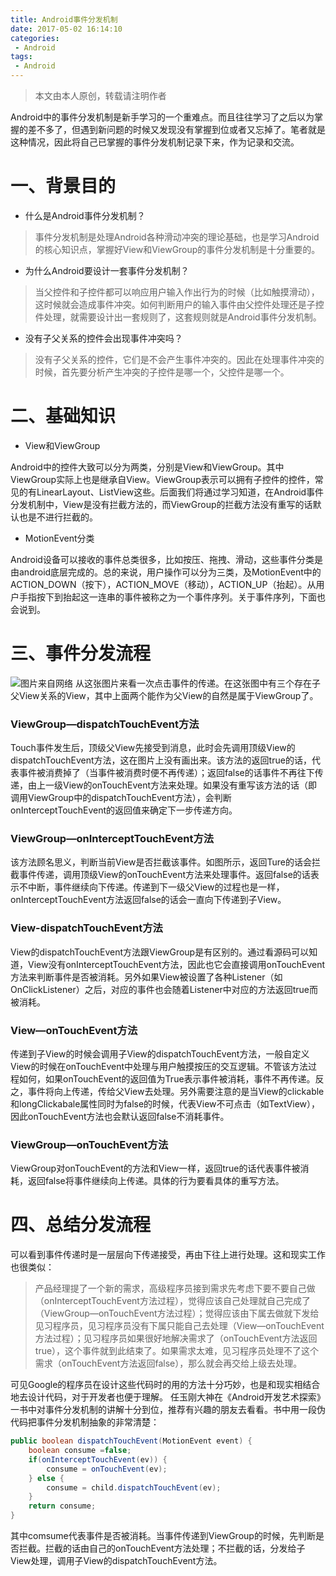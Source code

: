 ```yaml
---
title: Android事件分发机制
date: 2017-05-02 16:14:10
categories:
 - Android
tags:
 - Android
---
```

> 本文由本人原创，转载请注明作者

Android中的事件分发机制是新手学习的一个重难点。而且往往学习了之后以为掌握的差不多了，但遇到新问题的时候又发现没有掌握到位或者又忘掉了。笔者就是这种情况，因此将自己已掌握的事件分发机制记录下来，作为记录和交流。

# 一、背景目的

- 什么是Android事件分发机制？ 
> 事件分发机制是处理Android各种滑动冲突的理论基础，也是学习Android的核心知识点，掌握好View和ViewGroup的事件分发机制是十分重要的。


- 为什么Android要设计一套事件分发机制？
> 当父控件和子控件都可以响应用户输入作出行为的时候（比如触摸滑动），这时候就会造成事件冲突。如何判断用户的输入事件由父控件处理还是子控件处理，就需要设计出一套规则了，这套规则就是Android事件分发机制。

- 没有子父关系的控件会出现事件冲突吗？
> 没有子父关系的控件，它们是不会产生事件冲突的。因此在处理事件冲突的时候，首先要分析产生冲突的子控件是哪一个，父控件是哪一个。

# 二、基础知识
- View和ViewGroup 

Android中的控件大致可以分为两类，分别是View和ViewGroup。其中ViewGroup实际上也是继承自View。ViewGroup表示可以拥有子控件的控件，常见的有LinearLayout、ListView这些。后面我们将通过学习知道，在Android事件分发机制中，View是没有拦截方法的，而ViewGroup的拦截方法没有重写的话默认也是不进行拦截的。

- MotionEvent分类

Android设备可以接收的事件总类很多，比如按压、拖拽、滑动，这些事件分类是由android底层完成的。总的来说，用户操作可以分为三类，及MotionEvent中的ACTION_DOWN（按下），ACTION_MOVE（移动），ACTION_UP（抬起）。从用户手指按下到抬起这一连串的事件被称之为一个事件序列。关于事件序列，下面也会说到。

# 三、事件分发流程

![图片来自网络](http://upload-images.jianshu.io/upload_images/5586297-c462585648e867b6.jpg?imageMogr2/auto-orient/strip%7CimageView2/2/w/1240)
从这张图片来看一次点击事件的传递。在这张图中有三个存在子父View关系的View，其中上面两个能作为父View的自然是属于ViewGroup了。
### ViewGroup—dispatchTouchEvent方法
Touch事件发生后，顶级父View先接受到消息，此时会先调用顶级View的dispatchTouchEvent方法，这在图片上没有画出来。该方法的返回true的话，代表事件被消费掉了（当事件被消费时便不再传递）；返回false的话事件不再往下传递，由上一级View的onTouchEvent方法来处理。如果没有重写该方法的话（即调用ViewGroup中的dispatchTouchEvent方法），会判断onInterceptTouchEvent的返回值来确定下一步传递方向。

### ViewGroup—onInterceptTouchEvent方法
该方法顾名思义，判断当前View是否拦截该事件。如图所示，返回Ture的话会拦截事件传递，调用顶级View的onTouchEvent方法来处理事件。返回false的话表示不中断，事件继续向下传递。传递到下一级父View的过程也是一样，onInterceptTouchEvent方法返回false的话会一直向下传递到子View。

### View-dispatchTouchEvent方法
View的dispatchTouchEvent方法跟ViewGroup是有区别的。通过看源码可以知道，View没有onInterceptTouchEvent方法，因此也它会直接调用onTouchEvent方法来判断事件是否被消耗。另外如果View被设置了各种Listener（如OnClickListener）之后，对应的事件也会随着Listener中对应的方法返回true而被消耗。

### View—onTouchEvent方法
传递到子View的时候会调用子View的dispatchTouchEvent方法，一般自定义View的时候在onTouchEvent中处理与用户触摸按压的交互逻辑。不管该方法过程如何，如果onTouchEvent的返回值为True表示事件被消耗，事件不再传递。反之，事件将向上传递，传给父View去处理。另外需要注意的是当View的clickable和longClickabale属性同时为false的时候，代表View不可点击（如TextView），因此onTouchEvent方法也会默认返回false不消耗事件。

### ViewGroup—onTouchEvent方法
ViewGroup对onTouchEvent的方法和View一样，返回true的话代表事件被消耗，返回false将事件继续向上传递。具体的行为要看具体的重写方法。


# 四、总结分发流程
可以看到事件传递时是一层层向下传递接受，再由下往上进行处理。这和现实工作也很类似：
> 产品经理提了一个新的需求，高级程序员接到需求先考虑下要不要自己做（onInterceptTouchEvent方法过程），觉得应该自己处理就自己完成了（ViewGroup—onTouchEvent方法过程）；觉得应该由下属去做就下发给见习程序员，见习程序员没有下属只能自己去处理（View—onTouchEvent方法过程）；见习程序员如果很好地解决需求了（onTouchEvent方法返回true），这个事件就到此结束了。如果需求太难，见习程序员处理不了这个需求（onTouchEvent方法返回false），那么就会再交给上级去处理。

可见Google的程序员在设计这些代码时的用的方法十分巧妙，也是和现实相结合地去设计代码，对于开发者也便于理解。
任玉刚大神在《Android开发艺术探索》一书中对事件分发机制的讲解十分到位，推荐有兴趣的朋友去看看。书中用一段伪代码把事件分发机制抽象的非常清楚：
``` java
public boolean dispatchTouchEvent(MotionEvent event) {
    boolean consume =false;
    if(onInterceptTouchEvent(ev)) {
        consume = onTouchEvent(ev);
    } else {
        consume = child.dispatchTouchEvent(ev);
    }
    return consume;
}
```
其中comsume代表事件是否被消耗。当事件传递到ViewGroup的时候，先判断是否拦截。拦截的话由自己的onTouchEvent方法处理；不拦截的话，分发给子View处理，调用子View的dispatchTouchEvent方法。